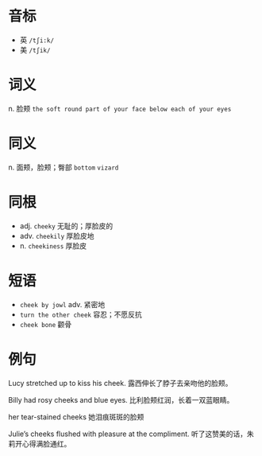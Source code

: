 # 音标

- 英 `/tʃi:k/`
- 美 `/tʃik/`

# 词义

n. 脸颊
`the soft round part of your face below each of your eyes`

# 同义

n. 面颊，脸颊；臀部
`bottom` `vizard`

# 同根

- adj. `cheeky` 无耻的；厚脸皮的
- adv. `cheekily` 厚脸皮地
- n. `cheekiness` 厚脸皮

# 短语

- `cheek by jowl` adv. 紧密地
- `turn the other cheek` 容忍；不愿反抗
- `cheek bone` 颧骨

# 例句

Lucy stretched up to kiss his cheek.
露西伸长了脖子去亲吻他的脸颊。

Billy had rosy cheeks and blue eyes.
比利脸颊红润，长着一双蓝眼睛。

her tear-stained cheeks
她泪痕斑斑的脸颊

Julie’s cheeks flushed with pleasure at the compliment.
听了这赞美的话，朱莉开心得满脸通红。


